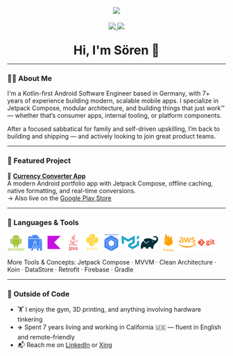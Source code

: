 <p align="center">
  <img src="https://media2.giphy.com/media/v1.Y2lkPTc5MGI3NjExZGE4NnlzZXBodmZxb2N2ZnQ3YTlxd2UzMmY1c3liaDEzZXgwZ2N0dSZlcD12MV9pbnRlcm5hbF9naWZfYnlfaWQmY3Q9cw/RcsonxhFOqAdOiHeWB/giphy.gif" width="100"/><br><br>

  <a href="https://www.linkedin.com/in/sreimler">
    <img src="https://img.shields.io/badge/LinkedIn-blue?style=for-the-badge&logo=linkedin&logoColor=white" />
  </a>
  <a href="https://www.xing.com/profile/Soeren_Reimler/">
    <img src="https://img.shields.io/badge/xing-%23006567.svg?style=for-the-badge&logo=xing&logoColor=white" />
  </a>
</p>

<p align="center" style="font-size:2em; font-weight:bold; margin-bottom:0;">Hi, I'm Sören 👋</p>

---

### 👨‍💻 About Me

I'm a Kotlin-first Android Software Engineer based in Germany, with 7+ years of experience building modern, scalable mobile apps. I specialize in Jetpack Compose, modular architecture, and building things that just work™ — whether that’s consumer apps, internal tooling, or platform components.

After a focused sabbatical for family and self-driven upskilling, I’m back to building and shipping — and actively looking to join great product teams.

---

### 🚀 Featured Project

📱 **[Currency Converter App](https://github.com/sreimler/currencyconverter)**  
A modern Android portfolio app with Jetpack Compose, offline caching, native formatting, and real-time conversions.  
→ Also live on the [Google Play Store](https://play.google.com/store/apps/details?id=com.sreimler.currencyconverter)

---

### 🧰 Languages & Tools

<p>
  <img src="https://raw.githubusercontent.com/devicons/devicon/refs/heads/master/icons/android/android-plain-wordmark.svg" title="Android" alt="Android" width="40" height="40"/>
  <img src="https://raw.githubusercontent.com/devicons/devicon/refs/heads/master/icons/androidstudio/androidstudio-plain.svg" title="Android Studio" alt="Android Studio" width="40" height="40"/>
  <img src="https://raw.githubusercontent.com/devicons/devicon/refs/heads/master/icons/kotlin/kotlin-plain.svg" title="Kotlin" alt="Kotlin" width="40" height="40"/>
  <img src="https://raw.githubusercontent.com/devicons/devicon/refs/heads/master/icons/java/java-plain-wordmark.svg" title="Java" alt="Java" width="40" height="40"/>
  <img src="https://raw.githubusercontent.com/devicons/devicon/refs/heads/master/icons/python/python-plain-wordmark.svg"  title="Python" alt="Python" width="40" height="40"/>
  <img src="https://raw.githubusercontent.com/devicons/devicon/refs/heads/master/icons/jetpackcompose/jetpackcompose-plain-wordmark.svg" title="Jetpack Compose" alt="Jetpack Compose " width="40" height="40"/>
  <img src="https://raw.githubusercontent.com/devicons/devicon/refs/heads/master/icons/materialui/materialui-plain.svg" title="Material UI" alt="Material UI" width="40" height="40"/>
  <img src="https://raw.githubusercontent.com/devicons/devicon/refs/heads/master/icons/gradle/gradle-original.svg" title="Gradle" **alt="Gradle" width="40" height="40"/>
  <img src="https://raw.githubusercontent.com/devicons/devicon/refs/heads/master/icons/firebase/firebase-plain-wordmark.svg" title="Firebase" alt="Firebase" width="40" height="40"/>
  <img src="https://raw.githubusercontent.com/devicons/devicon/refs/heads/master/icons/amazonwebservices/amazonwebservices-plain-wordmark.svg" title="AWS" alt="AWS" width="40" height="40"/>
  <img src="https://raw.githubusercontent.com/devicons/devicon/refs/heads/master/icons/git/git-plain-wordmark.svg" title="Git" **alt="Git" width="40" height="40"/>
</p>

More Tools & Concepts: Jetpack Compose · MVVM · Clean Architecture · Koin · DataStore · Retrofit · Firebase · Gradle

---

### 💬 Outside of Code

- 🏋️ I enjoy the gym, 3D printing, and anything involving hardware tinkering
- ✈️ Spent 7 years living and working in California 🇺🇸 — fluent in English and remote-friendly
- 📬 Reach me on [LinkedIn](https://www.linkedin.com/in/sreimler) or [Xing](https://www.xing.com/profile/Soeren_Reimler/)
